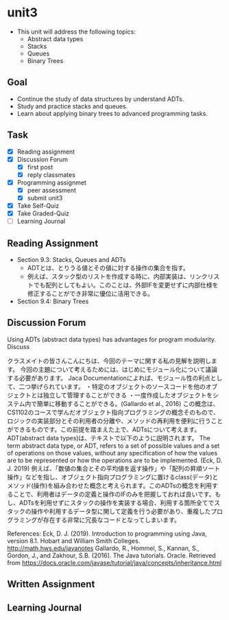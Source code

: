 # unit3

- This unit will address the following topics:
  - Abstract data types
  - Stacks
  - Queues
  - Binary Trees

## Goal

- Continue the study of data structures by understand ADTs.
- Study and practice stacks and queues.
- Learn about applying binary trees to advanced programming tasks.

## Task

- [x] Reading assignment
- [x] Discussion Forum
  - [x] first post
  - [x] reply classmates
- [x] Programming assignmet
  - [x] peer assessment
  - [x] submit unit3
- [x] Take Self-Quiz
- [x] Take Graded-Quiz
- [ ] Learning Journal

## Reading Assignment

- Section 9.3: Stacks, Queues and ADTs
  - ADTとは、とりうる値とその値に対する操作の集合を指す。
  - 例えば、スタック型のリストを作成する時に、内部実装は、リンクリストでも配列としてもよい。このことは、外部IFを変更せずに内部仕様を修正することができ非常に優位に活用できる。
- Section 9.4: Binary Trees

## Discussion Forum

Using ADTs (abstract data types) has advantages for program modularity. Discuss

クラスメイトの皆さんこんにちは、今回のテーマに関する私の見解を説明します。
今回の主題について考えるためには、はじめにモジュール化について議論する必要があります。
Jaca Documentationによれば、モジュール性の利点として、二つ挙げられています。
・特定のオブジェクトのソースコードを他のオブジェクトとは独立して管理することができる
・一度作成したオブジェクトをシステム内で簡単に移動することができる。(Gallardo et al., 2016)
この概念は、CS1102のコースで学んだオブジェクト指向プログラミングの概念そのもので、ロジックの実装部分とその利用者の分離や、メソッドの再利用を便利に行うことができるものです。この前提を踏まえた上で、ADTsについて考えます。
ADT(abstract data types)は、テキストで以下のように説明されます。
The term abstract data type, or ADT, refers to a set of possible values and a set of operations on those values, without any specification of how the values are to be represented or how the operations are to be implemented. (Eck, D. J. 2019)
例えば、「数値の集合とその平均値を返す操作」や「配列の昇順ソート操作」などを指し、オブジェクト指向プログラミングに置けるclass(データ)とメソッド(操作)を組み合わせた概念と考えられます。このADTsの概念を利用することで、利用者はデータの定義と操作のIFのみを把握しておれば良いです。もし、ADTsを利用せずにスタックの操作を実装する場合、利用する箇所全てでスタックの操作や利用するデータ型に関して定義を行う必要があり、重複したプログラミングが存在する非常に冗長なコードとなってしまいます。

References:
Eck, D. J. (2019). Introduction to programming using Java, version 8.1. Hobart and William Smith Colleges. <http://math.hws.edu/javanotes>
Gallardo, R., Hommel, S., Kannan, S., Gordon, J., and Zakhour, S.B. (2016). The Java tutorials. Oracle.
Retrieved from <https://docs.oracle.com/javase/tutorial/java/concepts/inheritance.html>

## Written Assignment

## Learning Journal
